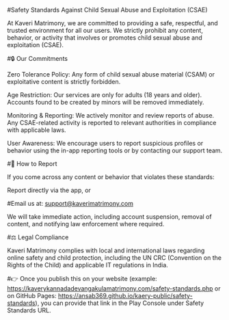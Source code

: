 #Safety Standards Against Child Sexual Abuse and Exploitation (CSAE)

At Kaveri Matrimony, we are committed to providing a safe, respectful, and trusted environment for all our users. We strictly prohibit any content, behavior, or activity that involves or promotes child sexual abuse and exploitation (CSAE).

#🔒 Our Commitments

Zero Tolerance Policy: Any form of child sexual abuse material (CSAM) or exploitative content is strictly forbidden.

Age Restriction: Our services are only for adults (18 years and older). Accounts found to be created by minors will be removed immediately.

Monitoring & Reporting: We actively monitor and review reports of abuse. Any CSAE-related activity is reported to relevant authorities in compliance with applicable laws.

User Awareness: We encourage users to report suspicious profiles or behavior using the in-app reporting tools or by contacting our support team.

#📢 How to Report

If you come across any content or behavior that violates these standards:

Report directly via the app, or

#Email us at: support@kaverimatrimony.com

We will take immediate action, including account suspension, removal of content, and notifying law enforcement where required.

#⚖️ Legal Compliance

Kaveri Matrimony complies with local and international laws regarding online safety and child protection, including the UN CRC (Convention on the Rights of the Child) and applicable IT regulations in India.

#👉 Once you publish this on your website (example:
https://kaverykannadadevangakulamatrimony.com/safety-standards.php
or on GitHub Pages:
https://ansab369.github.io/kaery-public/safety-standards),
you can provide that link in the Play Console under Safety Standards URL.
